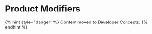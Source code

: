 # Product Modifiers

{% hint style="danger" %}
Content moved to [Developer Concepts](https://www.moltin.com/developer/concepts/product-modifiers).
{% endhint %}



